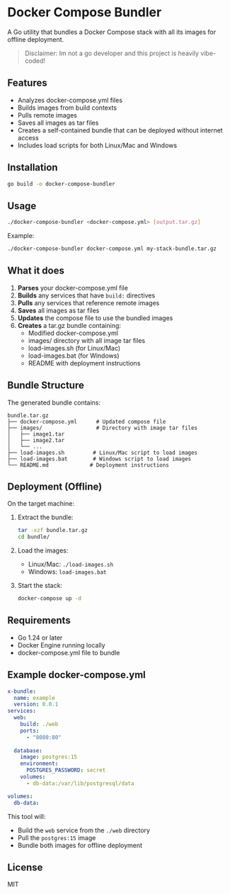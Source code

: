 # Docker Compose Bundler

A Go utility that bundles a Docker Compose stack with all its images for offline deployment.

> Disclaimer: Im not a go developer and this project is heavily vibe-coded!

## Features

- Analyzes docker-compose.yml files
- Builds images from build contexts
- Pulls remote images
- Saves all images as tar files
- Creates a self-contained bundle that can be deployed without internet access
- Includes load scripts for both Linux/Mac and Windows

## Installation

```bash
go build -o docker-compose-bundler
```

## Usage

```bash
./docker-compose-bundler <docker-compose.yml> [output.tar.gz]
```

Example:
```bash
./docker-compose-bundler docker-compose.yml my-stack-bundle.tar.gz
```

## What it does

1. **Parses** your docker-compose.yml file
2. **Builds** any services that have `build:` directives
3. **Pulls** any services that reference remote images
4. **Saves** all images as tar files
5. **Updates** the compose file to use the bundled images
6. **Creates** a tar.gz bundle containing:
   - Modified docker-compose.yml
   - images/ directory with all image tar files
   - load-images.sh (for Linux/Mac)
   - load-images.bat (for Windows)
   - README with deployment instructions

## Bundle Structure

The generated bundle contains:

```
bundle.tar.gz
├── docker-compose.yml      # Updated compose file
├── images/                 # Directory with image tar files
│   ├── image1.tar
│   ├── image2.tar
│   └── ...
├── load-images.sh         # Linux/Mac script to load images
├── load-images.bat        # Windows script to load images
└── README.md             # Deployment instructions
```

## Deployment (Offline)

On the target machine:

1. Extract the bundle:
   ```bash
   tar -xzf bundle.tar.gz
   cd bundle/
   ```

2. Load the images:
   - Linux/Mac: `./load-images.sh`
   - Windows: `load-images.bat`

3. Start the stack:
   ```bash
   docker-compose up -d
   ```

## Requirements

- Go 1.24 or later
- Docker Engine running locally
- docker-compose.yml file to bundle

## Example docker-compose.yml

```yaml
x-bundle:
  name: example
  version: 0.0.1
services:
  web:
    build: ./web
    ports:
      - "8080:80"
  
  database:
    image: postgres:15
    environment:
      POSTGRES_PASSWORD: secret
    volumes:
      - db-data:/var/lib/postgresql/data

volumes:
  db-data:
```

This tool will:
- Build the `web` service from the `./web` directory
- Pull the `postgres:15` image
- Bundle both images for offline deployment

## License

MIT
